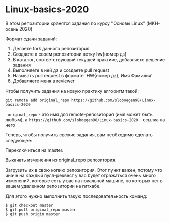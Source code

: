 # Linux-basics-2020
В этом репозитории хранятся задания по курсу "Основы Linux" (МКН-осень 2020)

Формат сдачи заданий: 
1) Делаете fork данного репозитория.
2) Создаете в своем репозитории ветку hw{номер дз}
3) В каталог, соответствующий текущей практике, добавляете решение задания
4) Выполняете в ней дз и создаете pull request
5) Называть pull request в формате 'HW{номер дз}, Имя Фамилия'
6) Добавляете меня в reviewer


Чтобы получить задания на новую практику алгоритм такой:

``` git remote add original_repo https://github.com/sloboegen98/Linux-basics-2020 ```

``` original_repo``` - это имя для remote-репозитория (имя может быть любым), а ```https://github.com/sloboegen98/Linux-basics-2020``` - ссылка на него

Теперь, чтобы получить свежие задания, вам необходимо сделать следующее:

Переключиться на master.

Выкачать изменения из original_repo репозитория.

Загрузить их в свою копию репозитория. Этот пункт важен, потому что иначе на каждый пулл-реквест у вас будет отражаться очень много изменений, которые есть у вас на локальной машине, но которых нет в вашем удаленном репозитории на гитхабе.

Для этого нужно выполнить такую последовательность команд:
```
$ git checkout master
$ git pull original_repo master
$ git push origin master
```